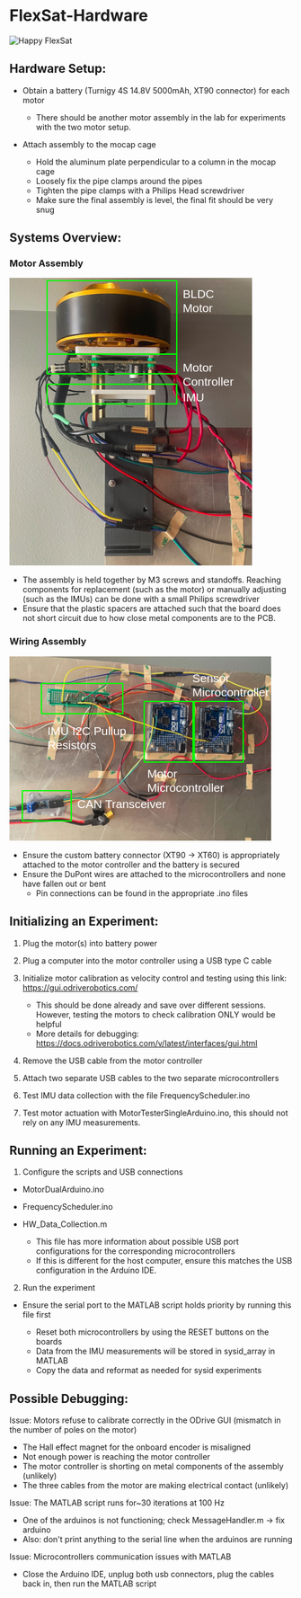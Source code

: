 # FlexSat-Hardware

![Happy FlexSat](images/happy-flexsat.gif)

## Hardware Setup:

* Obtain a battery (Turnigy 4S 14.8V 5000mAh, XT90 connector) for each motor

  * There should be another motor assembly in the lab for experiments with the two motor setup.
* Attach assembly to the mocap cage

  * Hold the aluminum plate perpendicular to a column in the mocap cage
  * Loosely fix the pipe clamps around the pipes
  * Tighten the pipe clamps with a Philips Head screwdriver
  * Make sure the final assembly is level, the final fit should be very snug

## Systems Overview:

### Motor Assembly

![Motor Assembly](images/motor-assembly.png)

* The assembly is held together by M3 screws and standoffs. Reaching components for replacement (such as the motor) or manually adjusting (such as the IMUs) can be done with a small Philips screwdriver
* Ensure that the plastic spacers are attached such that the board does not short circuit due to how close metal components are to the PCB.

### Wiring Assembly

![Happy FlexSat](images/wiring-assembly.png)

* Ensure the custom battery connector (XT90 -> XT60) is appropriately attached to the motor controller and the battery is secured
* Ensure the DuPont wires are attached to the microcontrollers and none have fallen out or bent
  * Pin connections can be found in the appropriate .ino files

## Initializing an Experiment:

1. Plug the motor(s) into battery power
2. Plug a computer into the motor controller using a USB type C cable
3. Initialize motor calibration as velocity control and testing using this link: https://gui.odriverobotics.com/

   * This should be done already and save over different sessions. However, testing the motors to check calibration ONLY would be helpful
   * More details for debugging: https://docs.odriverobotics.com/v/latest/interfaces/gui.html
4. Remove the USB cable from the motor controller
5. Attach two separate USB cables to the two separate microcontrollers
6. Test IMU data collection with the file FrequencyScheduler.ino
7. Test motor actuation with MotorTesterSingleArduino.ino, this should not rely on any IMU measurements.

## Running an Experiment:

1. Configure the scripts and USB connections

* MotorDualArduino.ino
* FrequencyScheduler.ino
* HW_Data_Collection.m

  * This file has more information about possible USB port configurations for the corresponding microcontrollers
  * If this is different for the host computer, ensure this matches the USB configuration in the Arduino IDE.

2. Run the experiment

* Ensure the serial port to the MATLAB script holds priority by running this file first

  * Reset both microcontrollers by using the RESET buttons on the boards
  * Data from the IMU measurements will be stored in sysid_array in MATLAB
  * Copy the data and reformat as needed for sysid experiments

## Possible Debugging:

Issue: Motors refuse to calibrate correctly in the ODrive GUI (mismatch in the number of poles on the motor)

* The Hall effect magnet for the onboard encoder is misaligned
* Not enough power is reaching the motor controller
* The motor controller is shorting on metal components of the assembly (unlikely)
* The three cables from the motor are making electrical contact (unlikely)

Issue: The MATLAB script runs for~30 iterations at 100 Hz

* One of the arduinos is not functioning; check MessageHandler.m -> fix arduino
* Also: don't print anything to the serial line when the arduinos are running

Issue: Microcontrollers communication issues with MATLAB

* Close the Arduino IDE, unplug both usb connectors, plug the cables back in, then run the MATLAB script
